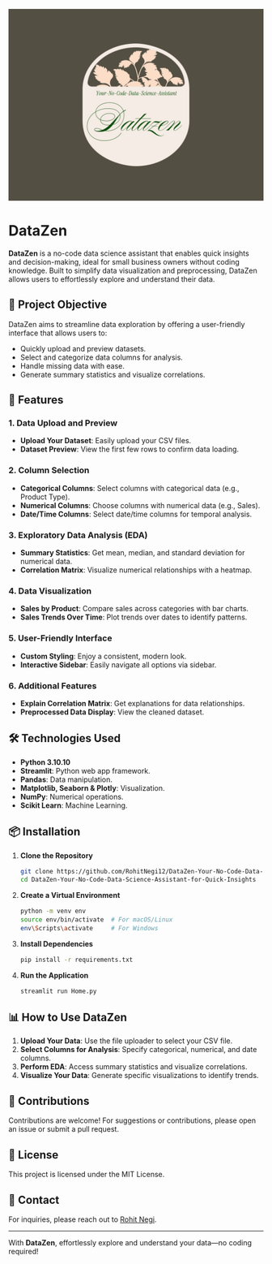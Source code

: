 ![Logo](https://raw.githubusercontent.com/RohitNegi12/DataZen-Your-No-Code-Data-Science-Assistant-for-Quick-Insights/main/Assets/datazen-high-resolution-logo%20(1).jpeg)


# DataZen

**DataZen** is a no-code data science assistant that enables quick insights and decision-making, ideal for small business owners without coding knowledge. Built to simplify data visualization and preprocessing, DataZen allows users to effortlessly explore and understand their data.

## 📌 Project Objective

DataZen aims to streamline data exploration by offering a user-friendly interface that allows users to:

- Quickly upload and preview datasets.
- Select and categorize data columns for analysis.
- Handle missing data with ease.
- Generate summary statistics and visualize correlations.

## 🚀 Features

### 1. Data Upload and Preview

- **Upload Your Dataset**: Easily upload your CSV files.
- **Dataset Preview**: View the first few rows to confirm data loading.

### 2. Column Selection

- **Categorical Columns**: Select columns with categorical data (e.g., Product Type).
- **Numerical Columns**: Choose columns with numerical data (e.g., Sales).
- **Date/Time Columns**: Select date/time columns for temporal analysis.

### 3. Exploratory Data Analysis (EDA)

- **Summary Statistics**: Get mean, median, and standard deviation for numerical data.
- **Correlation Matrix**: Visualize numerical relationships with a heatmap.

### 4. Data Visualization

- **Sales by Product**: Compare sales across categories with bar charts.
- **Sales Trends Over Time**: Plot trends over dates to identify patterns.

### 5. User-Friendly Interface

- **Custom Styling**: Enjoy a consistent, modern look.
- **Interactive Sidebar**: Easily navigate all options via sidebar.

### 6. Additional Features

- **Explain Correlation Matrix**: Get explanations for data relationships.
- **Preprocessed Data Display**: View the cleaned dataset.

## 🛠️ Technologies Used

- **Python 3.10.10**
- **Streamlit**: Python web app framework.
- **Pandas**: Data manipulation.
- **Matplotlib, Seaborn & Plotly**: Visualization.
- **NumPy**: Numerical operations.
- **Scikit Learn**: Machine Learning.

## 📦 Installation

1. **Clone the Repository**

   ```bash
   git clone https://github.com/RohitNegi12/DataZen-Your-No-Code-Data-Science-Assistant-for-Quick-Insights.git
   cd DataZen-Your-No-Code-Data-Science-Assistant-for-Quick-Insights
   ```

2. **Create a Virtual Environment**

   ```bash
   python -m venv env
   source env/bin/activate  # For macOS/Linux
   env\Scripts\activate     # For Windows
   ```

3. **Install Dependencies**

   ```bash
   pip install -r requirements.txt
   ```

4. **Run the Application**
   ```bash
   streamlit run Home.py
   ```

## 📊 How to Use DataZen

1. **Upload Your Data**: Use the file uploader to select your CSV file.
2. **Select Columns for Analysis**: Specify categorical, numerical, and date columns.
3. **Perform EDA**: Access summary statistics and visualize correlations.
4. **Visualize Your Data**: Generate specific visualizations to identify trends.

## 🤝 Contributions

Contributions are welcome! For suggestions or contributions, please open an issue or submit a pull request.

## 📄 License

This project is licensed under the MIT License.

## 📧 Contact

For inquiries, please reach out to [Rohit Negi](rnegi4560@gmail.com).

---

With **DataZen**, effortlessly explore and understand your data—no coding required!
